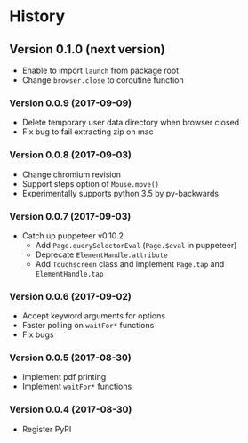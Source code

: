 History
=======

## Version 0.1.0 (next version)

* Enable to import `launch` from package root
* Change `browser.close` to coroutine function

### Version 0.0.9 (2017-09-09)

* Delete temporary user data directory when browser closed
* Fix bug to fail extracting zip on mac

### Version 0.0.8 (2017-09-03)

* Change chromium revision
* Support steps option of `Mouse.move()`
* Experimentally supports python 3.5 by py-backwards

### Version 0.0.7 (2017-09-03)

* Catch up puppeteer v0.10.2
    * Add `Page.querySelectorEval` (`Page.$eval` in puppeteer)
    * Deprecate `ElementHandle.attribute`
    * Add `Touchscreen` class and implement `Page.tap` and `ElementHandle.tap`

### Version 0.0.6 (2017-09-02)

* Accept keyword arguments for options
* Faster polling on `waitFor*` functions
* Fix bugs

### Version 0.0.5 (2017-08-30)

* Implement pdf printing
* Implement `waitFor*` functions

### Version 0.0.4 (2017-08-30)

* Register PyPI
